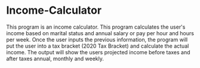 # Income-Calculator
This program is an income calculator. This program calculates the user's income based on marital status and annual salary or pay per hour and hours per week. Once the user inputs the previous information, the program will put the user into a tax bracket (2020 Tax Bracket) and calculate the actual income. The output will show the users projected income before taxes and after taxes annual, monthly and weekly.
